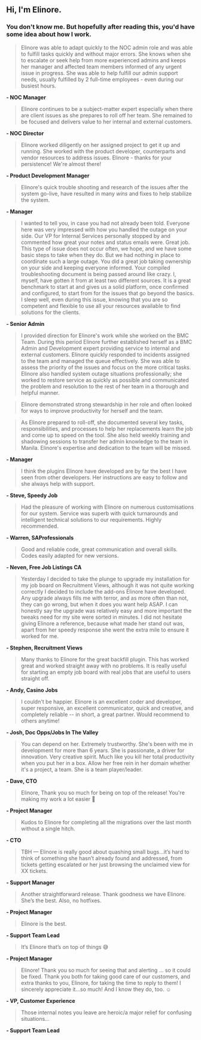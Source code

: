## Hi, I'm Elinore. 

### You don't know me. But hopefully after reading this, you'd have some idea about how I work.

> Elinore was able to adapt quickly to the NOC admin role and was able to fulfill tasks quickly and without major errors. She knows when she to escalate or seek help from more experienced admins and keeps her manager and affected team members informed of any urgent issue in progress. She was able to help fulfill our admin support needs, usually fulfilled by 2 full-time employees - even during our busiest hours.

**- NOC Manager**

> Elinore continues to be a subject-matter expert especially when there are client issues as she prepares to roll off her team. She remained to be focused and delivers value to her internal and external customers.

**- NOC Director**

> Elinore worked diligently on her assigned project to get it up and running. She worked with the product developer, counterparts and vendor resources to address issues. Elinore - thanks for your persistence! We're almost there!

**- Product Development Manager**

> Elinore's quick trouble shooting and research of the issues after the system go-live, have resulted in many _wins_ and fixes to help stabilize the system.

**- Manager**

> I wanted to tell you, in case you had not already been told. Everyone here was very impressed with how you handled the outage on your side. Our VP for Internal Services personally stopped by and commented how great your notes and status emails were. Great job. This type of issue does not occur often, we hope, and we have some basic steps to take when they do. But we had nothing in place to coordinate such a large outage. You did a great job taking ownership on your side and keeping everyone informed. Your compiled troubleshooting document is being passed around like crazy. I, myself, have gotten it from at least two different sources. It is a great benchmark to start at and gives us a solid platform, once confirmed and configured, to start from for the issues that go beyond the basics. I sleep well, even during this issue, knowing that you are so competent and flexible to use all your resources available to find solutions for the clients.

**- Senior Admin**

> I provided direction for Elinore's work while she worked on the BMC Team. During this period Elinore further established herself as a BMC Admin and Development expert providing service to internal and external customers. Elinore quickly responded to incidents assigned to the team and managed the queue effectively. She was able to assess the priority of the issues and focus on the more critical tasks. Elinore also handled system outage situations professionally; she worked to restore service as quickly as possible and communicated the problem and resolution to the rest of her team in a thorough and helpful manner.

> Elinore demonstrated strong stewardship in her role and often looked for ways to improve productivity for herself and the team.

> As Elinore prepared to roll-off, she documented several key tasks, responsibilities, and processes to help her replacements learn the job and come up to speed on the tool. She also held weekly training and shadowing sessions to transfer her admin knowledge to the team in Manila. Elinore's expertise and dedication to the team will be missed.

**- Manager**

> I think the plugins Elinore have developed are by far the best I have seen from other developers. Her instructions are easy to follow and she always help with support.

**- Steve, Speedy Job**

> Had the pleasure of working with Elinore on numerous customisations for our system. Service was superb with quick turnarounds and intelligent technical solutions to our requirements. Highly recommended.

**- Warren, SAProfessionals**

> Good and reliable code, great communication and overall skills. Codes easily adapted for new versions.

**- Neven, Free Job Listings CA**

> Yesterday I decided to take the plunge to upgrade my installation for my job board on Recruitment Views, although it was not quite working correctly I decided to include the add-ons Elinore have developed. Any upgrade always fills me with terror, and as more often than not, they can go wrong, but when it does you want help ASAP. I can honestly say the upgrade was relatively easy and more important the tweaks need for my site were sorted in minutes. I did not hesitate giving Elinore a reference, because what made her stand out was, apart from her speedy response she went the extra mile to ensure it worked for me.

**- Stephen, Recruitment Views**

> Many thanks to Elinore for the great backfill plugin. This has worked great and worked straight away with no problems. It is really useful for starting an empty job board with real jobs that are useful to users straight off.

**- Andy, Casino Jobs**

> I couldn't be happier. Elinore is an excellent coder and developer, super responsive, an excellent communicator, quick and creative, and completely reliable -- in short, a great partner. Would recommend to others anytime!

**- Josh, Doc Opps/Jobs In The Valley**

> You can depend on her. Extremely trustworthy. She's been with me in development for more than 6 years. She is passionate, a driver for innovation. Very creative spirit. Much like you kill her total productivity when you put her in a box. Allow her free rein in her domain whether it's a project, a team. She is a team player/leader.

**- Dave, CTO**

> Elinore, Thank you so much for being on top of the release! You're making my work a lot easier 🙂

**- Project Manager**

> Kudos to Elinore for completing all the migrations over the last month without a single hitch.

**- CTO**

> TBH — Elinore is really good about quashing small bugs...it’s hard to think of something she hasn’t already found and addressed, from tickets getting escalated or her just browsing the unclaimed view for XX tickets.

**- Support Manager**

> Another straightforward release. Thank goodness we have Elinore. She’s the best. Also, no hotfixes. 

**- Project Manager**

> Elinore is the best.

**- Support Team Lead**

> It’s Elinore that’s on top of things :sweat_smile:

**- Project Manager**

> Elinore! Thank you so much for seeing that and alerting ... so it could be fixed. Thank you both for taking good care of our customers, and extra thanks to you, Elinore, for taking the time to reply to them! I sincerely appreciate it…so much! And I know they do, too. :relaxed:

**- VP, Customer Experience**

> Those internal notes you leave are heroic/a major relief for confusing situations...

**- Support Team Lead**

<!--
**elinoretenorio/elinoretenorio** is a ✨ _special_ ✨ repository because its `README.md` (this file) appears on your GitHub profile.

Here are some ideas to get you started:

- 🔭 I’m currently working on ...
- 🌱 I’m currently learning ...
- 👯 I’m looking to collaborate on ...
- 🤔 I’m looking for help with ...
- 💬 Ask me about ...
- 📫 How to reach me: ...
- 😄 Pronouns: ...
- ⚡ Fun fact: ...
-->
